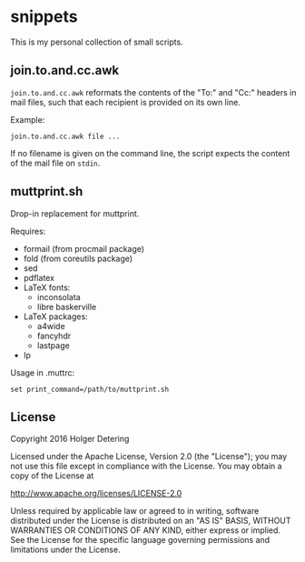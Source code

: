 # snippets

This is my personal collection of small scripts.

## join.to.and.cc.awk

`join.to.and.cc.awk` reformats the contents of the "To:" and "Cc:" headers in
mail files, such that each recipient is provided on its own line.

Example:

```
join.to.and.cc.awk file ...
```

If no filename is given on the command line, the script expects the content of
the mail file on `stdin`.

## muttprint.sh

Drop-in replacement for muttprint.

Requires:

+ formail (from procmail package)
+ fold (from coreutils package)
+ sed
+ pdflatex
+ LaTeX fonts:
  * inconsolata
  * libre baskerville
+ LaTeX packages:
  * a4wide
  * fancyhdr
  * lastpage
+ lp

Usage in .muttrc:

```
set print_command=/path/to/muttprint.sh
```

## License

Copyright 2016 Holger Detering

Licensed under the Apache License, Version 2.0 (the "License");
you may not use this file except in compliance with the License.
You may obtain a copy of the License at

   http://www.apache.org/licenses/LICENSE-2.0

Unless required by applicable law or agreed to in writing, software
distributed under the License is distributed on an "AS IS" BASIS,
WITHOUT WARRANTIES OR CONDITIONS OF ANY KIND, either express or implied.
See the License for the specific language governing permissions and
limitations under the License.
